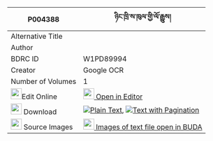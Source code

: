 |P004388|ཉིང་ཁྲི་ས་ཁུལ་གྱི་ལོ་རྒྱུས། 
| --- | --- 
|Alternative Title |
|Author | 
|BDRC ID | W1PD89994
|Creator | Google OCR
|Number of Volumes| 1
|<img width="25" src="https://img.icons8.com/color/25/000000/edit-property.png">Edit Online| [<img width="25" src="https://avatars.githubusercontent.com/u/45091458?s=200&v=4"> Open in Editor](http://editor.openpecha.org/P004388)
|<img width="25" src="https://img.icons8.com/fluent/48/000000/download-2.png"/>  Download | [![](https://img.icons8.com/color/20/000000/txt.png)Plain Text](https://github.com/Openpecha/P004388/releases/download/v2/nyingtri_sakhul_gyi_logyu_plain_P004388.zip), [![](https://img.icons8.com/color/20/000000/txt.png)Text with Pagination](https://github.com/Openpecha/P004388/releases/download/v2/nyingtri_sakhul_gyi_logyu_pages_P004388.zip)
|<img width="25" src="https://img.icons8.com/plasticine/100/000000/pictures-folder.png"/>  Source Images | [<img width="25" src="https://library.bdrc.io/icons/BUDA-small.svg"> Images of text file open in BUDA](https://library.bdrc.io/show/bdr:W1PD89994)